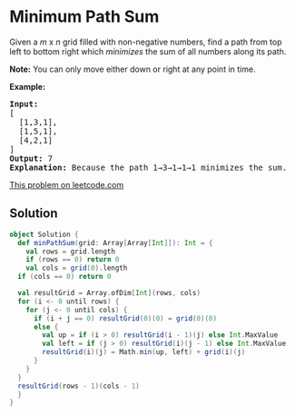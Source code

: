 # Minimum Path Sum

<p>Given a <em>m</em> x <em>n</em> grid filled with non-negative numbers, find
a path from top left to bottom right which <em>minimizes</em> the sum of all
numbers along its path.</p>

<p><strong>Note:</strong> You can only move either down or right at any point in time.</p>

<p><strong>Example:</strong></p>

<pre>
<strong>Input:</strong>
[
  [1,3,1],
  [1,5,1],
  [4,2,1]
]
<strong>Output:</strong> 7
<strong>Explanation:</strong> Because the path 1&rarr;3&rarr;1&rarr;1&rarr;1 minimizes the sum.
</pre>

[This problem on leetcode.com](https://leetcode.com/problems/minimum-path-sum/)

## Solution

```scala
object Solution {
  def minPathSum(grid: Array[Array[Int]]): Int = {
    val rows = grid.length
    if (rows == 0) return 0
    val cols = grid(0).length
  if (cols == 0) return 0

  val resultGrid = Array.ofDim[Int](rows, cols)
  for (i <- 0 until rows) {
    for (j <- 0 until cols) {
      if (i + j == 0) resultGrid(0)(0) = grid(0)(0)
      else {
        val up = if (i > 0) resultGrid(i - 1)(j) else Int.MaxValue
        val left = if (j > 0) resultGrid(i)(j - 1) else Int.MaxValue
        resultGrid(i)(j) = Math.min(up, left) + grid(i)(j)
      }
    }
  }
  resultGrid(rows - 1)(cols - 1)
  }
}
```
